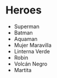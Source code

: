 # Heroes

* Superman
* Batman
* Aquaman
* Mujer Maravilla
* Linterna Verde
* Robin
* Volcán Negro
* Martita
